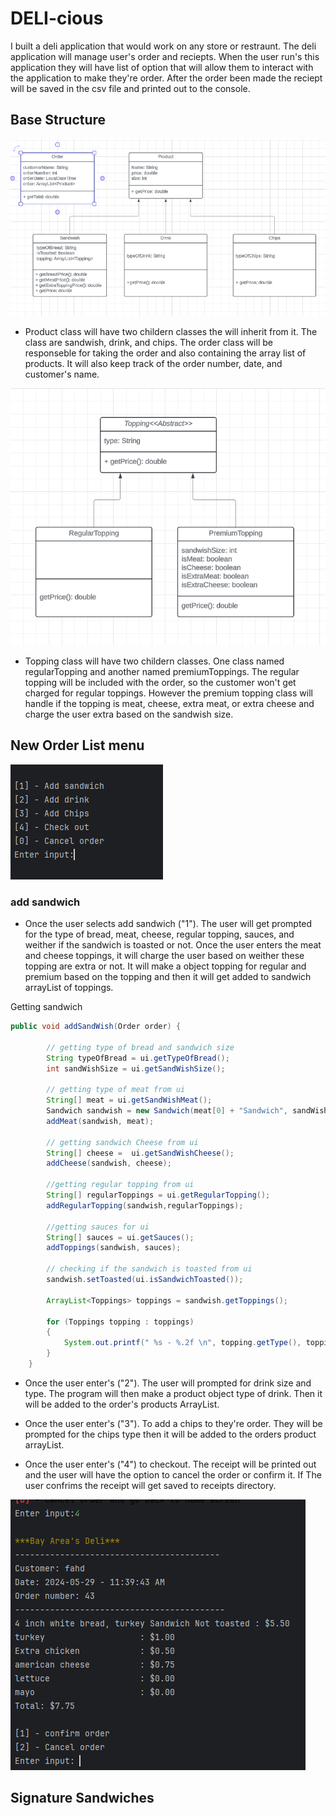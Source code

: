# DELI-cious
I built a deli application that would work on any store or restraunt. The deli application will manage user's order and reciepts. When the user run's this application they will have list of option that will allow them to interact with the application to make they're order. After the order been made the reciept will be saved in the csv file and printed out to the console.

## Base Structure
![baseStructure](images/baseStructure2.png)

* Product class will have two childern classes the will inherit from it. The class are sandwish, drink, and chips. The order class will be responseble for taking the order and also containing the array list of products. It will also keep track of the order number, date, and customer's name.

![structureOfTopping](images/toppingBaseStructure.png)

* Topping class will have two childern classes. One class named regularTopping and another named premiumToppings. The regular topping will be included with the order, so the customer won't get charged for regular toppings. However the premium topping class will handle if the topping is meat, cheese, extra meat, or extra cheese and charge the user extra based on the sandwish size.

## New Order List menu
![new order list menu](images/newOrderListMenu.png)

### add sandwich
* Once the user selects add sandwich ("1"). The user will get prompted for the type of bread, meat, cheese, regular topping, sauces, and weither if the sandwich is toasted or not. Once the user enters the meat and cheese toppings, it will charge the user based on weither these topping are extra or not. It will make a object topping for regular and premium based on the topping and then it will get added to sandwich arrayList of toppings.

Getting sandwich

```java
public void addSandWish(Order order) {

        // getting type of bread and sandwich size
        String typeOfBread = ui.getTypeOfBread();
        int sandWishSize = ui.getSandWishSize();

        // getting type of meat from ui
        String[] meat = ui.getSandWishMeat();
        Sandwich sandwish = new Sandwich(meat[0] + "Sandwich", sandWishSize, typeOfBread);
        addMeat(sandwish, meat);

        // getting sandwich Cheese from ui
        String[] cheese =  ui.getSandWishCheese();
        addCheese(sandwish, cheese);

        //getting regular topping from ui
        String[] regularToppings = ui.getRegularTopping();
        addRegularTopping(sandwish,regularToppings);

        //getting sauces for ui
        String[] sauces = ui.getSauces();
        addToppings(sandwish, sauces);

        // checking if the sandwich is toasted from ui
        sandwish.setToasted(ui.isSandwichToasted());

        ArrayList<Toppings> toppings = sandwish.getToppings();

        for (Toppings topping : toppings)
        {
            System.out.printf(" %s - %.2f \n", topping.getType(), topping.getPrice());
        }
    }
```

* Once the user enter's ("2"). The user will prompted for drink size and type. The program will then make a product object type of drink. Then it will be added to the order's products ArrayList.

* Once the user enter's ("3"). To add a chips to they're order. They will be prompted for the chips type then it will be added to the orders product arrayList. 

* Once the user enter's ("4") to checkout. The receipt will be printed out and the user will have the option to cancel the order or confirm it. If The user confrims the receipt will get saved to receipts directory.

![checkout](images/checkOut.png)

## Signature Sandwiches

